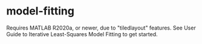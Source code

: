 # model-fitting
Requires MATLAB R2020a, or newer, due to "tiledlayout" features.
See User Guide to Iterative Least-Squares Model Fitting to get started.
